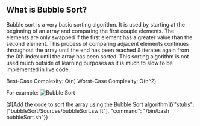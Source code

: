 ## What is Bubble Sort?

Bubble sort is a very basic sorting algorithm. It is used by starting at the beginning of an array and comparing the first couple elements. The elements are only swapped if the first element has a greater value than the second element. This process of comparing adjacent elements continues throughout the array until the end has been reached & iterates again from the 0th index until the array has been sorted. This sorting algorithm is not used much outside of learning purposes as it is much to slow to be implemented in live code.

Best-Case Complexity: О(n) 
Worst-Case Complexity: О(n^2) 

For example:
![Bubble Sort](https://upload.wikimedia.org/wikipedia/commons/c/c8/Bubble-sort-example-300px.gif)


@[Add the code to sort the array using the Bubble Sort algorithm]({"stubs": ["bubbleSort/Sources/bubbleSort.swift"], "command": "/bin/bash bubbleSort.sh"})
